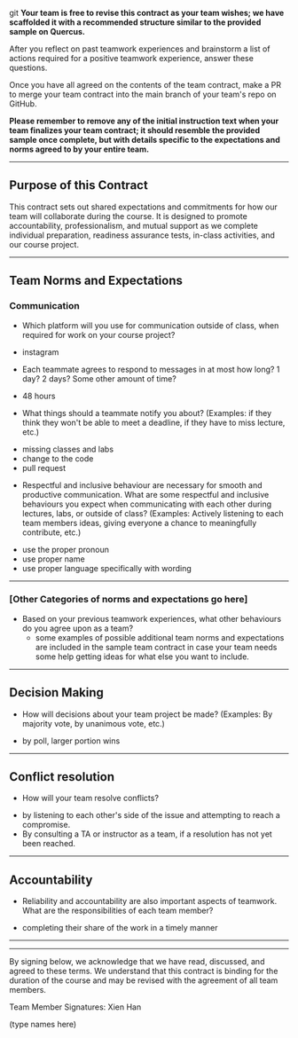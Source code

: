 git
**Your team is free to revise this contract as your team wishes; we have scaffolded it with a recommended structure similar to the provided sample on Quercus.**

After you reflect on past teamwork experiences and brainstorm a list of actions required for a positive teamwork experience, answer these questions.

Once you have all agreed on the contents of the team contract, make a PR to merge your team contract into the main branch of your team's repo on GitHub.

**Please remember to remove any of the initial instruction text when your team finalizes your team contract; it should resemble the provided sample once complete, but with details specific to the expectations and norms agreed to by your entire team.**

---
## Purpose of this Contract

This contract sets out shared expectations and commitments for how our team will collaborate during the course. It is designed to promote accountability, professionalism, and mutual support as we complete individual preparation, readiness assurance tests, in-class activities, and our course project.

---
## Team Norms and Expectations

### Communication

* Which platform will you use for communication outside of class, when required for work on your course project?
- instagram
* Each teammate agrees to respond to messages in at most how long? 1 day? 2 days? Some other amount of time?
- 48 hours

* What things should a teammate notify you about? (Examples: if they think they won't be able to meet a deadline, if they have to miss lecture, etc.)
- missing classes and labs
- change to the code
- pull request
* Respectful and inclusive behaviour are necessary for smooth and productive communication. What are some respectful and inclusive behaviours you expect when communicating with each other during lectures, labs, or outside of class? (Examples: Actively listening to each team members ideas, giving everyone a chance to meaningfully contribute, etc.)
- use the proper pronoun
- use proper name
- use proper language specifically with wording
---

### [Other Categories of norms and expectations go here]

* Based on your previous teamwork experiences, what other behaviours do you agree upon as a team?
    - some examples of possible additional team norms and expectations are included in the sample team contract in case your team needs some help getting ideas for what else you want to include.

---

## Decision Making

* How will decisions about your team project be made? (Examples: By majority vote, by unanimous vote, etc.)
- by poll, larger portion wins

---
## Conflict resolution

* How will your team resolve conflicts?
- by listening to each other's side of the issue and attempting to reach a compromise.
- By consulting a TA or instructor as a team, if a resolution has not yet been reached.

---

## Accountability

* Reliability and accountability are also important aspects of teamwork. What are the responsibilities of each team member?
- completing their share of the work in a timely manner

---

---

By signing below, we acknowledge that we have read, discussed, and agreed to these terms. We understand that this contract is binding for the duration of the course and may be revised with the agreement of all team members.

Team Member Signatures:
Xien Han


(type names here)
